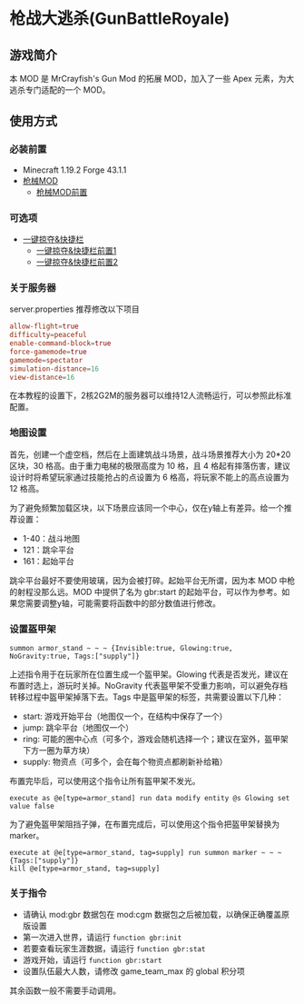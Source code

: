 # 枪战大逃杀(GunBattleRoyale)

## 游戏简介

本 MOD 是 MrCrayfish's Gun Mod 的拓展 MOD，加入了一些 Apex 元素，为大逃杀专门适配的一个 MOD。

## 使用方式

### 必装前置

- Minecraft 1.19.2 Forge 43.1.1
- [枪械MOD](https://github.com/MrCrayfish/MrCrayfishGunMod)
    - [枪械MOD前置](https://github.com/MrCrayfish/Framework)

### 可选项

- [一键掠夺&快捷栏](https://github.com/blackd/Inventory-Profiles)
    - [一键掠夺&快捷栏前置1](https://github.com/thedarkcolour/KotlinForForge)
    - [一键掠夺&快捷栏前置2](https://github.com/blackd/libIPN)

### 关于服务器

server.properties 推荐修改以下项目

```conf
allow-flight=true
difficulty=peaceful
enable-command-block=true
force-gamemode=true
gamemode=spectator
simulation-distance=16
view-distance=16
```

在本教程的设置下，2核2G2M的服务器可以维持12人流畅运行，可以参照此标准配置。

### 地图设置

首先，创建一个虚空档，然后在上面建筑战斗场景，战斗场景推荐大小为 20*20 区块，30 格高。由于重力电梯的极限高度为 10 格，且 4 格起有摔落伤害，建议设计时将希望玩家通过技能抢占的点设置为 6 格高，将玩家不能上的高点设置为 12 格高。

为了避免频繁加载区块，以下场景应该同一个中心，仅在y轴上有差异。给一个推荐设置：

- 1-40：战斗地图
- 121：跳伞平台
- 161：起始平台

跳伞平台最好不要使用玻璃，因为会被打碎。起始平台无所谓，因为本 MOD 中枪的射程没那么远。MOD 中提供了名为 gbr:start 的起始平台，可以作为参考。如果您需要调整y轴，可能需要将函数中的部分数值进行修改。

### 设置盔甲架

```mcfunction
summon armor_stand ~ ~ ~ {Invisible:true, Glowing:true, NoGravity:true, Tags:["supply"]}
```

上述指令用于在玩家所在位置生成一个盔甲架。Glowing 代表是否发光，建议在布置时选上，游玩时关掉。NoGravity 代表盔甲架不受重力影响，可以避免存档转移过程中盔甲架掉落下去。Tags 中是盔甲架的标签，共需要设置以下几种：

- start: 游戏开始平台（地图仅一个，在结构中保存了一个）
- jump: 跳伞平台（地图仅一个）
- ring: 可能的圈中心点（可多个，游戏会随机选择一个；建议在室外，盔甲架下方一圈为草方块）
- supply: 物资点（可多个，会在每个物资点都刷新补给箱）

布置完毕后，可以使用这个指令让所有盔甲架不发光。

```mcfunction
execute as @e[type=armor_stand] run data modify entity @s Glowing set value false
```

为了避免盔甲架阻挡子弹，在布置完成后，可以使用这个指令把盔甲架替换为 marker。

```mcfunction
execute at @e[type=armor_stand, tag=supply] run summon marker ~ ~ ~ {Tags:["supply"]}
kill @e[type=armor_stand, tag=supply]
```

### 关于指令

- 请确认 mod:gbr 数据包在 mod:cgm 数据包之后被加载，以确保正确覆盖原版设置
- 第一次进入世界，请运行 `function gbr:init`
- 若要查看玩家生涯数据，请运行 `function gbr:stat`
- 游戏开始，请运行 `function gbr:start`
- 设置队伍最大人数，请修改 game_team_max 的 global 积分项

其余函数一般不需要手动调用。